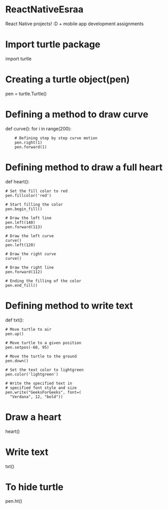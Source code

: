 # ReactNativeEsraa
React Native projects! :D + mobile app development assignments

# Import turtle package
import turtle
  
# Creating a turtle object(pen)
pen = turtle.Turtle()
  
# Defining a method to draw curve
def curve():
    for i in range(200):
  
        # Defining step by step curve motion
        pen.right(1)
        pen.forward(1)
  
# Defining method to draw a full heart
def heart():
  
    # Set the fill color to red
    pen.fillcolor('red')
  
    # Start filling the color
    pen.begin_fill()
  
    # Draw the left line
    pen.left(140)
    pen.forward(113)
  
    # Draw the left curve
    curve()
    pen.left(120)
  
    # Draw the right curve
    curve()
  
    # Draw the right line
    pen.forward(112)
  
    # Ending the filling of the color
    pen.end_fill()
  
# Defining method to write text
def txt():
  
    # Move turtle to air
    pen.up()
  
    # Move turtle to a given position
    pen.setpos(-68, 95)
  
    # Move the turtle to the ground
    pen.down()
  
    # Set the text color to lightgreen
    pen.color('lightgreen')
  
    # Write the specified text in 
    # specified font style and size
    pen.write("GeeksForGeeks", font=(
      "Verdana", 12, "bold"))
  
  
# Draw a heart
heart()
  
# Write text
txt()
  
# To hide turtle
pen.ht()
